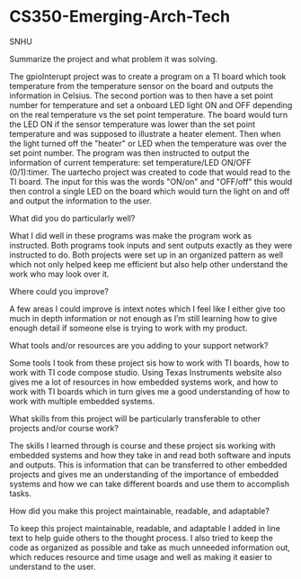 # CS350-Emerging-Arch-Tech
SNHU

Summarize the project and what problem it was solving.

The gpioInterupt project was to create a program on a TI board which took temperature from the temperature sensor on the board and outputs the information in Celsius. The second portion was to then have a set point number for temperature and set a onboard LED light ON and OFF depending on the real temperature vs the set point temperature. The board would turn the LED ON if the sensor temperature was lower than the set point temperature and was supposed to illustrate a heater element. Then when the light turned off the "heater" or LED when the temperature was over the set point number. The program was then instructed to output the information of current temperature: set temperature/LED ON/OFF (0/1):timer. 
The uartecho project was created to code that would read to the TI board. The input for this was the words "ON/on" and "OFF/off" this would then control a single LED on the board which would turn the light on and off and output the information to the user. 

What did you do particularly well?

What I did well in these programs was make the program work as instructed. Both programs took inputs and sent outputs exactly as they were instructed to do. Both projects were set up in an organized pattern as well which not only helped keep me efficient but also help other understand the work who may look over it.

Where could you improve?

A few areas I could improve is intext notes which I feel like I either give too much in depth information or not enough as I’m still learning how to give enough detail if someone else is trying to work with my product. 

What tools and/or resources are you adding to your support network?

Some tools I took from these project sis how to work with TI boards, how to work with TI code compose studio. Using Texas Instruments website also gives me a lot of resources in how embedded systems work, and how to work with TI boards which in turn gives me a good understanding of how to work with multiple embedded systems.

What skills from this project will be particularly transferable to other projects and/or course work?

The skills I learned through is course and these project sis working with embedded systems and how they take in and read both software and inputs and outputs. This is information that can be transferred to other embedded projects and gives me an understanding of the importance of embedded systems and how we can take different boards and use them to accomplish tasks.

How did you make this project maintainable, readable, and adaptable?

To keep this project maintainable, readable, and adaptable I added in line text to help guide others to the thought process. I also tried to keep the code as organized as possible and take as much unneeded information out, which reduces resource and time usage and well as making it easier to understand to the user. 
